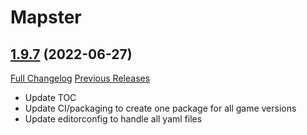 # Mapster

## [1.9.7](https://github.com/Nevcairiel/Mapster/tree/1.9.7) (2022-06-27)
[Full Changelog](https://github.com/Nevcairiel/Mapster/compare/1.9.6...1.9.7) [Previous Releases](https://github.com/Nevcairiel/Mapster/releases)

- Update TOC  
- Update CI/packaging to create one package for all game versions  
- Update editorconfig to handle all yaml files  
